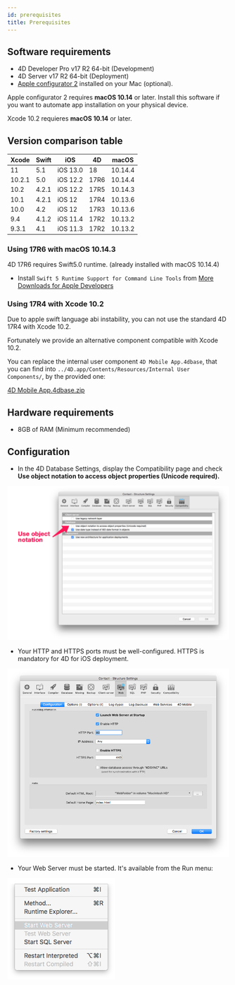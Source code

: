 ```yaml
---
id: prerequisites
title: Prerequisites
---
```


## Software requirements

* 4D Developer Pro v17 R2 64-bit (Development)
* 4D Server v17 R2 64-bit (Deployment) 
* [Apple configurator 2](https://itunes.apple.com/us/app/apple-configurator-2/id1037126344) installed on your Mac (optional). 

Apple configurator 2 requires **macOS 10.14** or later.
Install this software if you want to automate app installation on your physical device.

Xcode 10.2 requieres **macOS 10.14** or later.

## Version comparison table

| Xcode | Swift | iOS | 4D | macOS |
|---|---|---|---|---|
| 11 | 5.1 | iOS 13.0| 18 | 10.14.4 |
| 10.2.1 | 5.0 | iOS 12.2 | 17R6 | 10.14.4 |
| 10.2 | 4.2.1 | iOS 12.2 | 17R5 | 10.14.3 |
| 10.1 | 4.2.1 | iOS 12 | 17R4 | 10.13.6 |
| 10.0 | 4.2 | iOS 12 | 17R3 | 10.13.6 |
| 9.4| 4.1.2| iOS 11.4 | 17R2 | 10.13.2 |
| 9.3.1| 4.1| iOS 11.3 | 17R2 | 10.13.2 |

### Using 17R6 with macOS 10.14.3

4D 17R6 requires Swift5.0 runtime. (already installed with macOS 10.14.4)

 - Install `Swift 5 Runtime Support for Command Line Tools` from [More Downloads for Apple Developers](https://developer.apple.com/download/more/)
 
### Using 17R4 with Xcode 10.2

Due to apple swift language abi instability, you can not use the standard 4D 17R4 with Xcode 10.2.

Fortunately we provide an alternative component compatible with Xcode 10.2.

You can replace the internal user component `4D Mobile App.4dbase`, that you can find into `../4D.app/Contents/Resources/Internal User Components/`, by the provided one:

<a class="button"
href="https://download.4d.com/Products/Current/4D_v17R4/4D%20Mobile%20App%20-%20Xcode%2010.2/4D%20Mobile%20App.4dbase.zip">4D Mobile App.4dbase.zip</a>

## Hardware requirements

* 8GB of RAM (Minimum recommended)

## Configuration

* In the 4D Database Settings, display the Compatibility page and check **Use object notation to access object properties (Unicode required).**

![Use object notation](assets/en/prerequisites/Use-object-notation.png)

* Your HTTP and HTTPS ports must be well-configured. HTTPS is mandatory for  4D for iOS deployment.

![Web Configuration](assets/en/prerequisites/Web-Configuration.png)

* Your Web Server must be started. It's available from the Run menu:

![Start web server](assets/en/prerequisites/Start-web-server.png)
